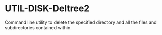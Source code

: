 # UTIL-DISK-Deltree2
Command line utility to  delete the specified directory and all the files and subdirectories contained within.
